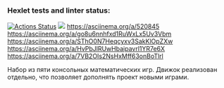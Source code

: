 ### Hexlet tests and linter status:
[![Actions Status](https://github.com/Alexandr-Kuzmin13/java-project-61/workflows/hexlet-check/badge.svg)](https://github.com/Alexandr-Kuzmin13/java-project-61/actions)
<a href="https://codeclimate.com/github/Alexandr-Kuzmin13/java-project-61/maintainability"><img src="https://api.codeclimate.com/v1/badges/a01617a0d1c55947f7aa/maintainability" /></a>
https://asciinema.org/a/520845
https://asciinema.org/a/go8u6nnhfxd1RuWxLx5Uv3Vbm
https://asciinema.org/a/SThO0N7Heqcyxv3SakKlOpZXw
https://asciinema.org/a/HvPbJlRUwHbaipavrl1YR7e6X
https://asciinema.org/a/7VB2OIs2NsHxMff63onBoTlrl

Набор из пяти консольных математических игр. Движок реализован отдельно, что позволяет дополнять проект новыми играми.
